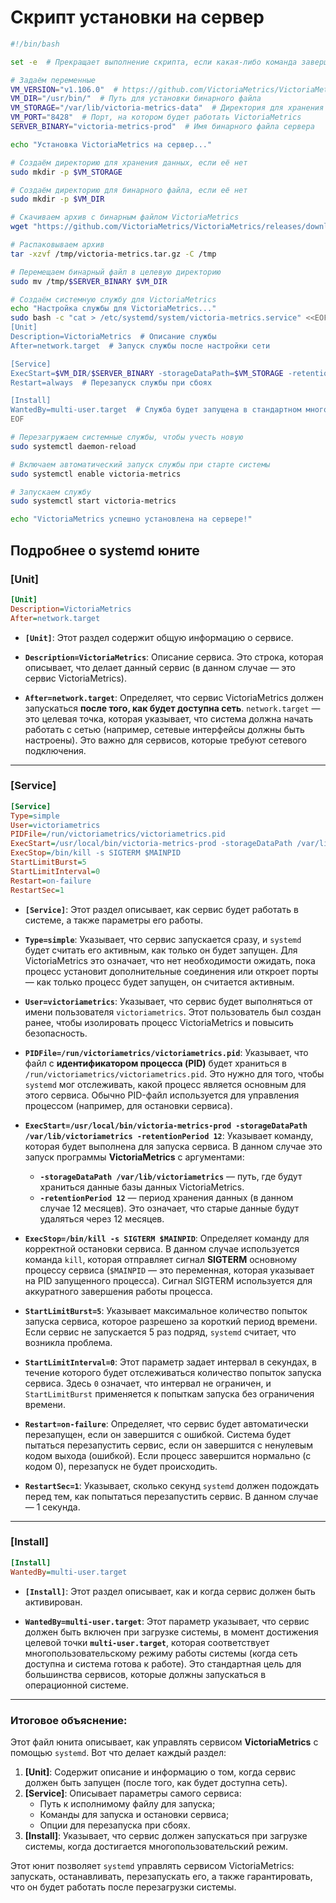 

# Скрипт установки на сервер

```bash
#!/bin/bash

set -e  # Прекращает выполнение скрипта, если какая-либо команда завершается с ошибкой

# Задаём переменные
VM_VERSION="v1.106.0"  # https://github.com/VictoriaMetrics/VictoriaMetrics/releases/tag/v1.106.0
VM_DIR="/usr/bin/"  # Путь для установки бинарного файла
VM_STORAGE="/var/lib/victoria-metrics-data"  # Директория для хранения данных
VM_PORT="8428"  # Порт, на котором будет работать VictoriaMetrics
SERVER_BINARY="victoria-metrics-prod"  # Имя бинарного файла сервера

echo "Установка VictoriaMetrics на сервер..."

# Создаём директорию для хранения данных, если её нет
sudo mkdir -p $VM_STORAGE

# Создаём директорию для бинарного файла, если её нет
sudo mkdir -p $VM_DIR

# Скачиваем архив с бинарным файлом VictoriaMetrics
wget "https://github.com/VictoriaMetrics/VictoriaMetrics/releases/download/$VM_VERSION/victoria-metrics-amd64-$VM_VERSION.tar.gz" -O /tmp/victoria-metrics.tar.gz

# Распаковываем архив
tar -xzvf /tmp/victoria-metrics.tar.gz -C /tmp

# Перемещаем бинарный файл в целевую директорию
sudo mv /tmp/$SERVER_BINARY $VM_DIR

# Создаём системную службу для VictoriaMetrics
echo "Настройка службы для VictoriaMetrics..."
sudo bash -c "cat > /etc/systemd/system/victoria-metrics.service" <<EOF
[Unit]
Description=VictoriaMetrics  # Описание службы
After=network.target  # Запуск службы после настройки сети

[Service]
ExecStart=$VM_DIR/$SERVER_BINARY -storageDataPath=$VM_STORAGE -retentionPeriod=3 -httpListenAddr=:${VM_PORT}  # Команда запуска VictoriaMetrics
Restart=always  # Перезапуск службы при сбоях

[Install]
WantedBy=multi-user.target  # Служба будет запущена в стандартном многопользовательском режиме
EOF

# Перезагружаем системные службы, чтобы учесть новую
sudo systemctl daemon-reload

# Включаем автоматический запуск службы при старте системы
sudo systemctl enable victoria-metrics

# Запускаем службу
sudo systemctl start victoria-metrics

echo "VictoriaMetrics успешно установлена на сервере!"

```

## Подробнее о systemd юните 


### [Unit]
```ini
[Unit]
Description=VictoriaMetrics
After=network.target
```

- **`[Unit]`**: Этот раздел содержит общую информацию о сервисе.
  
- **`Description=VictoriaMetrics`**: Описание сервиса. Это строка, которая описывает, что делает данный сервис (в данном случае — это сервис VictoriaMetrics).

- **`After=network.target`**: Определяет, что сервис VictoriaMetrics должен запускаться **после того, как будет доступна сеть**. `network.target` — это целевая точка, которая указывает, что система должна начать работать с сетью (например, сетевые интерфейсы должны быть настроены). Это важно для сервисов, которые требуют сетевого подключения.

---

### [Service]
```ini
[Service]
Type=simple
User=victoriametrics
PIDFile=/run/victoriametrics/victoriametrics.pid
ExecStart=/usr/local/bin/victoria-metrics-prod -storageDataPath /var/lib/victoriametrics -retentionPeriod 12
ExecStop=/bin/kill -s SIGTERM $MAINPID
StartLimitBurst=5
StartLimitInterval=0
Restart=on-failure
RestartSec=1
```

- **`[Service]`**: Этот раздел описывает, как сервис будет работать в системе, а также параметры его работы.

- **`Type=simple`**: Указывает, что сервис запускается сразу, и `systemd` будет считать его активным, как только он будет запущен. Для VictoriaMetrics это означает, что нет необходимости ожидать, пока процесс установит дополнительные соединения или откроет порты — как только процесс будет запущен, он считается активным.

- **`User=victoriametrics`**: Указывает, что сервис будет выполняться от имени пользователя `victoriametrics`. Этот пользователь был создан ранее, чтобы изолировать процесс VictoriaMetrics и повысить безопасность.

- **`PIDFile=/run/victoriametrics/victoriametrics.pid`**: Указывает, что файл с **идентификатором процесса (PID)** будет храниться в `/run/victoriametrics/victoriametrics.pid`. Это нужно для того, чтобы `systemd` мог отслеживать, какой процесс является основным для этого сервиса. Обычно PID-файл используется для управления процессом (например, для остановки сервиса).

- **`ExecStart=/usr/local/bin/victoria-metrics-prod -storageDataPath /var/lib/victoriametrics -retentionPeriod 12`**: Указывает команду, которая будет выполнена для запуска сервиса. В данном случае это запуск программы **VictoriaMetrics** с аргументами:
  - **`-storageDataPath /var/lib/victoriametrics`** — путь, где будут храниться данные базы данных VictoriaMetrics.
  - **`-retentionPeriod 12`** — период хранения данных (в данном случае 12 месяцев). Это означает, что старые данные будут удаляться через 12 месяцев.

- **`ExecStop=/bin/kill -s SIGTERM $MAINPID`**: Определяет команду для корректной остановки сервиса. В данном случае используется команда `kill`, которая отправляет сигнал **SIGTERM** основному процессу сервиса (`$MAINPID` — это переменная, которая указывает на PID запущенного процесса). Сигнал SIGTERM используется для аккуратного завершения работы процесса.

- **`StartLimitBurst=5`**: Указывает максимальное количество попыток запуска сервиса, которое разрешено за короткий период времени. Если сервис не запускается 5 раз подряд, `systemd` считает, что возникла проблема.

- **`StartLimitInterval=0`**: Этот параметр задает интервал в секундах, в течение которого будет отслеживаться количество попыток запуска сервиса. Здесь `0` означает, что интервал не ограничен, и `StartLimitBurst` применяется к попыткам запуска без ограничения времени.

- **`Restart=on-failure`**: Определяет, что сервис будет автоматически перезапущен, если он завершится с ошибкой. Система будет пытаться перезапустить сервис, если он завершится с ненулевым кодом выхода (ошибкой). Если процесс завершится нормально (с кодом 0), перезапуск не будет происходить.

- **`RestartSec=1`**: Указывает, сколько секунд `systemd` должен подождать перед тем, как попытаться перезапустить сервис. В данном случае — 1 секунда.

---

### [Install]
```ini
[Install]
WantedBy=multi-user.target
```

- **`[Install]`**: Этот раздел описывает, как и когда сервис должен быть активирован.

- **`WantedBy=multi-user.target`**: Этот параметр указывает, что сервис должен быть включен при загрузке системы, в момент достижения целевой точки **`multi-user.target`**, которая соответствует многопользовательскому режиму работы системы (когда сеть доступна и система готова к работе). Это стандартная цель для большинства сервисов, которые должны запускаться в операционной системе.

---

### Итоговое объяснение:

Этот файл юнита описывает, как управлять сервисом **VictoriaMetrics** с помощью `systemd`. Вот что делает каждый раздел:

1. **[Unit]**: Содержит описание и информацию о том, когда сервис должен быть запущен (после того, как будет доступна сеть).
2. **[Service]**: Описывает параметры самого сервиса:
   - Путь к исполнимому файлу для запуска;
   - Команды для запуска и остановки сервиса;
   - Опции для перезапуска при сбоях.
3. **[Install]**: Указывает, что сервис должен запускаться при загрузке системы, когда достигается многопользовательский режим.

Этот юнит позволяет `systemd` управлять сервисом VictoriaMetrics: запускать, останавливать, перезапускать его, а также гарантировать, что он будет работать после перезагрузки системы.